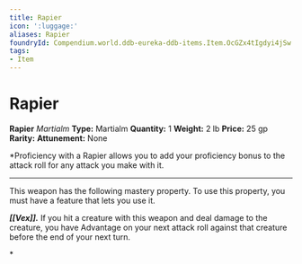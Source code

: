 ```yaml
---
title: Rapier
icon: ':luggage:'
aliases: Rapier
foundryId: Compendium.world.ddb-eureka-ddb-items.Item.OcGZx4tIgdyi4jSw
tags:
- Item
---
```


# Rapier

**Rapier**
_Martialm_
**Type:** Martialm
**Quantity:** 1
**Weight:** 2 lb
**Price:** 25 gp
**Rarity:** 
**Attunement:** None

*Proficiency with a Rapier allows you to add your proficiency bonus to the attack roll for any attack you make with it.
<div class="mastery-container"><hr />
<p>This weapon has the following mastery property. To use this property, you must have a feature that lets you use it.

***[[Vex]].*** If you hit a creature with this weapon and deal damage to the creature, you have Advantage on your next attack roll against that creature before the end of your next turn.</p>*